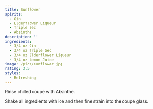 ```yaml
---
title: Sunflower
spirits:
  - Gin
  - Elderflower Liqueur
  - Triple Sec
  - Absinthe
description: ''
ingredients:
  - 3/4 oz Gin
  - 3/4 oz Triple Sec
  - 3/4 oz Elderflower Liqueur
  - 3/4 oz Lemon Juice
image: /pics/sunflower.jpg
rating: 3.5
styles:
  - Refreshing
---
```


Rinse chilled coupe with Absinthe.

Shake all ingredients with ice and then fine strain into the coupe glass.